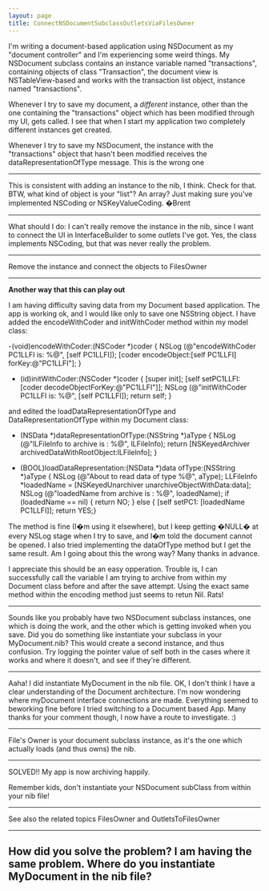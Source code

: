 ```yaml
---
layout: page
title: ConnectNSDocumentSubclassOutletsViaFilesOwner
---
```




I'm writing a document-based application using NSDocument as my "document controller" and I'm experiencing some weird things.
My NSDocument subclass contains an instance variable named "transactions", containing objects of class "Transaction", the document
view is NSTableView-based and works with the transaction list object, instance named "transactions".

Whenever I try to save my document, a _different_ instance, other  than the one containing the "transactions" object which has been modified through my UI, gets called. 
I see that when I start my application two completely different instances get created.

Whenever I try to save my NSDocument, the instance with the "transactions" object that hasn't been modified receives the dataRepresentationOfType message. This is the wrong one

----
This is consistent with adding an instance to the nib, I think. Check for that. BTW, what kind of object is your "list"? An array? Just making sure you've implemented NSCoding or NSKeyValueCoding. �Brent

----
What should I do: I can't really remove the instance in the nib, since I want to connect the UI in InterfaceBuilder to some outlets I've got.
Yes, the class implements NSCoding, but that was never really the problem.

----

Remove the instance and connect the objects to FilesOwner

----

**Another way that this can play out**

I am having difficulty saving data from my Document based application.
The app is working ok, and I would like only to save one NSString object.
I have added the encodeWithCoder and initWithCoder method within my model class:

    
-(void)encodeWithCoder:(NSCoder *)coder
{
NSLog (@"encodeWithCoder PC1LLFI is: %@", [self PC1LLFI]);
[coder encodeObject:[self PC1LLFI] forKey:@"PC1LLFI"];
}

- (id)initWithCoder:(NSCoder *)coder
{
[super init];
[self setPC1LLFI:[coder decodeObjectForKey:@"PC1LLFI"]];
NSLog (@"initWithCoder PC1LLFI is: %@", [self PC1LLFI]);
return self;
}


and edited the loadDataRepresentationOfType and DataRepresentationOfType within my Document class:


    
- (NSData *)dataRepresentationOfType:(NSString *)aType
{
	NSLog (@"lLFileInfo to archive is : %@", lLFileInfo);
    return [NSKeyedArchiver archivedDataWithRootObject:lLFileInfo];
}

- (BOOL)loadDataRepresentation:(NSData *)data ofType:(NSString *)aType
{
    NSLog (@"About to read data of type %@", aType);
	LLFileInfo *loadedName = [NSKeyedUnarchiver unarchiveObjectWithData:data];
	NSLog (@"loadedName from archive is : %@", loadedName);
	if (loadedName == nil) {
	return NO;
	} else {
	[self setPC1: [loadedName PC1LLFI]];
	return YES;}

The method is fine (I�m using it elsewhere), but I keep getting �NULL� at every NSLog stage when I try to save, and I�m told the document cannot be opened.  I also tried implementing the dataOfType method but I get the same result.  Am I going about this the wrong way?  Many thanks in advance.

I appreciate this should be an easy opperation.  Trouble is, I can successfully call the variable I am trying to archive from within my Document class before and after the save attempt.
Using the exact same method within the encoding method just seems to retun Nil.  Rats!

----

Sounds like you probably have two NSDocument subclass instances, one which is doing the work, and the other which is getting invoked when you save. Did you do something like instantiate your subclass in your MyDocument.nib? This would create a second instance, and thus confusion. Try logging the pointer value of     self both in the cases where it works and where it doesn't, and see if they're different.

----

Aaha! I did instantiate MyDocument in the nib file. OK, I don't think I have a clear understanding of the Document architecture.  I'm now wondering where myDocument interface connections are made.  Everything seemed to beworking fine before I tried switching to a Document based App.  Many thanks for your comment though, I now have a route to investigate. :)

----

File's Owner is your document subclass instance, as it's the one which actually loads (and thus owns) the nib.

----

SOLVED!! My app is now archiving happily.

Remember kids, don't instantiate your NSDocument subClass from within your nib file!

----

See also the related topics FilesOwner and OutletsToFilesOwner


----

How did you solve the problem? I am having the same problem. Where do you instantiate MyDocument in the nib file?
----

